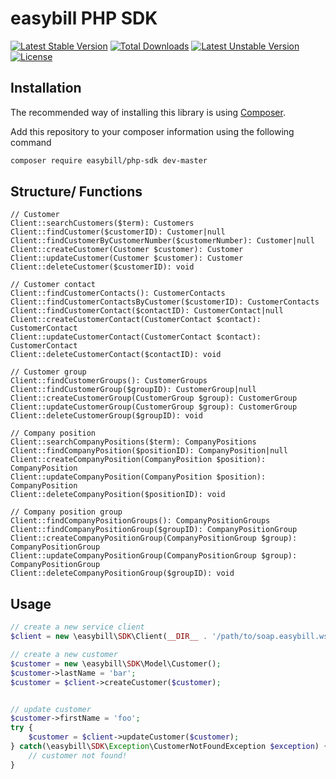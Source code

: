 easybill PHP SDK
================

[![Latest Stable Version](https://poser.pugx.org/easybill/php-sdk/v/stable.png)](https://packagist.org/packages/easybill/php-sdk) [![Total Downloads](https://poser.pugx.org/easybill/php-sdk/downloads.png)](https://packagist.org/packages/easybill/php-sdk) [![Latest Unstable Version](https://poser.pugx.org/easybill/php-sdk/v/unstable.png)](https://packagist.org/packages/easybill/php-sdk) [![License](https://poser.pugx.org/easybill/php-sdk/license.png)](https://packagist.org/packages/easybill/php-sdk)

## Installation
The recommended way of installing this library is using [Composer](http://getcomposer.org/). 

Add this repository to your composer information using the following command

```bash
composer require easybill/php-sdk dev-master
```

## Structure/ Functions

```
// Customer
Client::searchCustomers($term): Customers
Client::findCustomer($customerID): Customer|null
Client::findCustomerByCustomerNumber($customerNumber): Customer|null
Client::createCustomer(Customer $customer): Customer
Client::updateCustomer(Customer $customer): Customer
Client::deleteCustomer($customerID): void

// Customer contact
Client::findCustomerContacts(): CustomerContacts
Client::findCustomerContactsByCustomer($customerID): CustomerContacts
Client::findCustomerContact($contactID): CustomerContact|null
Client::createCustomerContact(CustomerContact $contact): CustomerContact
Client::updateCustomerContact(CustomerContact $contact): CustomerContact
Client::deleteCustomerContact($contactID): void

// Customer group
Client::findCustomerGroups(): CustomerGroups
Client::findCustomerGroup($groupID): CustomerGroup|null
Client::createCustomerGroup(CustomerGroup $group): CustomerGroup
Client::updateCustomerGroup(CustomerGroup $group): CustomerGroup
Client::deleteCustomerGroup($groupID): void

// Company position
Client::searchCompanyPositions($term): CompanyPositions
Client::findCompanyPosition($positionID): CompanyPosition|null
Client::createCompanyPosition(CompanyPosition $position): CompanyPosition
Client::updateCompanyPosition(CompanyPosition $position): CompanyPosition
Client::deleteCompanyPosition($positionID): void

// Company position group
Client::findCompanyPositionGroups(): CompanyPositionGroups
Client::findCompanyPositionGroup($groupID): CompanyPositionGroup
Client::createCompanyPositionGroup(CompanyPositionGroup $group): CompanyPositionGroup
Client::updateCompanyPositionGroup(CompanyPositionGroup $group): CompanyPositionGroup
Client::deleteCompanyPositionGroup($groupID): void
```

## Usage

```php
// create a new service client
$client = new \easybill\SDK\Client(__DIR__ . '/path/to/soap.easybill.wsdl', 'your api secret key');

// create a new customer
$customer = new \easybill\SDK\Model\Customer();
$customer->lastName = 'bar';
$customer = $client->createCustomer($customer);


// update customer
$customer->firstName = 'foo';
try {
    $customer = $client->updateCustomer($customer);
} catch(\easybill\SDK\Exception\CustomerNotFoundException $exception) {
    // customer not found!
}

```